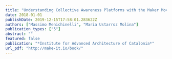 ```yaml
---
title: "Understanding Collective Awareness Platforms with the Maker Movement. Results, reflections and future strategies from the Horizon 2020 MAKE-IT project"
date: 2018-01-01
publishDate: 2019-12-15T17:58:01.283622Z
authors: ["Massimo Menichinelli", "Maria Ustarroz Molina"]
publication_types: ["5"]
abstract: ""
featured: false
publication: "*Institute for Advanced Architecture of Catalonia*"
url_pdf: "http://make-it.io/book/"
---
```


